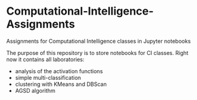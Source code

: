 # Computational-Intelligence-Assignments
Assignments for Computational Intelligence classes in Jupyter notebooks

The purpose of this repository is to store notebooks for CI classes.
Right now it contains all laboratories:
- analysis of the activation functions
- simple multi-classification
- clustering with KMeans and DBScan
- AGSD algorithm

